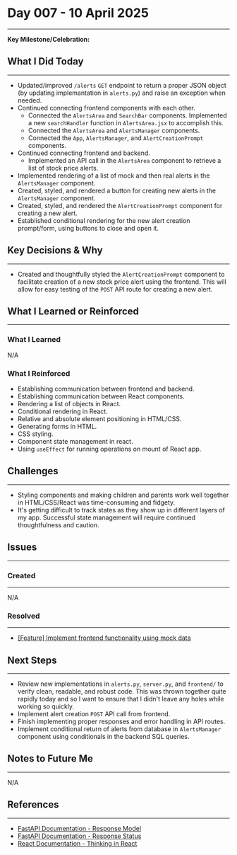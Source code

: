 # Day 007 - 10 April 2025
---
**Key Milestone/Celebration:** 

## What I Did Today
---
- Updated/improved `/alerts` `GET` endpoint to return a proper JSON object (by updating implemantation in `alerts.py`) and raise an exception when needed.
- Continued connecting frontend components with each other.
  - Connected the `AlertsArea` and `SearchBar` components. Implemented a new `searchHandler` function in `AlertsArea.jsx` to accomplish this.
  - Connected the `AlertsArea` and `AlertsManager` components.
  - Connected the `App`, `AlertsManager`, and `AlertCreationPrompt` components.
- Continued connecting frontend and backend.
  - Implemented an API call in the `AlertsArea` component to retrieve a list of stock price alerts.
- Implemented rendering of a list of mock and then real alerts in the `AlertsManager` component.
- Created, styled, and rendered a button for creating new alerts in the `AlertsManager` component.
- Created, styled, and rendered the `AlertCreationPrompt` component for creating a new alert.
- Established conditional rendering for the new alert creation prompt/form, using buttons to close and open it.

## Key Decisions & Why
---
- Created and thoughtfully styled the `AlertCreationPrompt` component to facilitate creation of a new stock price alert using the frontend. This will allow for easy testing of the `POST` API route for creating a new alert.

## What I Learned or Reinforced
---
### What I Learned
N/A

### What I Reinforced
- Establishing communication between frontend and backend.
- Establishing communication between React components.
- Rendering a list of objects in React.
- Conditional rendering in React.
- Relative and absolute element positioning in HTML/CSS.
- Generating forms in HTML.
- CSS styling.
- Component state management in react.
- Using `useEffect` for running operations on mount of React app.

## Challenges
---
- Styling components and making children and parents work well together in HTML/CSS/React was time-consuming and fidgety.
- It's getting difficult to track states as they show up in different layers of my app. Successful state management will require continued thoughtfulness and caution.

## Issues
---
### Created
---
N/A

### Resolved
---
- [[Feature] Implement frontend functionality using mock data](https://github.com/jakubstetz/portfolio-insights/issues/30)

## Next Steps
---
- Review new implementations in `alerts.py`, `server.py`, and `frontend/` to verify clean, readable, and robust code. This was thrown together quite rapidly today and so I want to ensure that I didn't leave any holes while working so quickly.
- Implement alert creation `POST` API call from frontend.
- Finish implementing proper responses and error handling in API routes.
- Implement conditional return of alerts from database in `AlertsManager` component using conditionals in the backend SQL queries.

## Notes to Future Me
---
N/A

## References
---
- [FastAPI Documentation - Response Model](https://fastapi.tiangolo.com/tutorial/response-model/)
- [FastAPI Documentation - Response Status](https://fastapi.tiangolo.com/tutorial/response-status-code/)
- [React Documentation - Thinking in React](https://react.dev/learn/thinking-in-react)